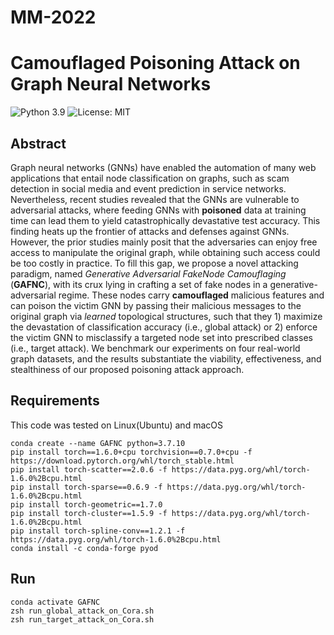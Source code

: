 # MM-2022
# Camouflaged Poisoning Attack on Graph Neural Networks
![Python 3.9](https://img.shields.io/badge/python-3.9-green.svg)
![License: MIT](https://img.shields.io/badge/License-MIT-green.svg)
## Abstract
Graph neural networks (GNNs) have enabled the automation of many web applications that entail node classification on graphs, such as
scam detection in social media and event prediction in service networks. Nevertheless, recent 
studies revealed that the GNNs are vulnerable to adversarial attacks, where feeding GNNs with **poisoned** data at training time 
can lead them to yield catastrophically devastative test accuracy. This finding heats up the frontier of attacks and defenses against GNNs.
However, the prior studies mainly posit that the adversaries can enjoy free access to manipulate the original graph, 
while obtaining such access could be too costly in practice. To fill this gap, 
we propose a novel attacking paradigm, named *Generative Adversarial FakeNode Camouflaging* (**GAFNC**), with its crux lying in crafting a set of fake nodes 
in a generative-adversarial regime. These nodes carry **camouflaged** malicious features and can poison the victim GNN by passing their malicious messages 
to the original graph via *learned* topological structures, such that they 1) maximize the devastation of classification accuracy
(i.e., global attack) or 2) enforce the victim GNN to misclassify a targeted node set into prescribed classes (i.e., target attack).
We benchmark our experiments on four real-world graph datasets, and the results substantiate the viability, effectiveness, 
and stealthiness of our proposed poisoning attack approach.
## Requirements
This code was tested on Linux(Ubuntu) and macOS
```
conda create --name GAFNC python=3.7.10
pip install torch==1.6.0+cpu torchvision==0.7.0+cpu -f https://download.pytorch.org/whl/torch_stable.html
pip install torch-scatter==2.0.6 -f https://data.pyg.org/whl/torch-1.6.0%2Bcpu.html
pip install torch-sparse==0.6.9 -f https://data.pyg.org/whl/torch-1.6.0%2Bcpu.html
pip install torch-geometric==1.7.0
pip install torch-cluster==1.5.9 -f https://data.pyg.org/whl/torch-1.6.0%2Bcpu.html
pip install torch-spline-conv==1.2.1 -f https://data.pyg.org/whl/torch-1.6.0%2Bcpu.html
conda install -c conda-forge pyod
```

## Run
```angular2html
conda activate GAFNC
zsh run_global_attack_on_Cora.sh
zsh run_target_attack_on_Cora.sh
```

